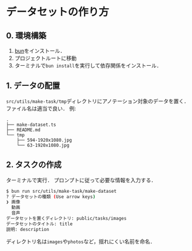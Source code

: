 # データセットの作り方

## 0. 環境構築

1. [bun](https://bun.sh/)をインストール．
2. プロジェクトルートに移動
3. ターミナルで`bun install`を実行して依存関係をインストール．

## 1. データの配置

`src/utils/make-task/tmp`ディレクトリにアノテーション対象のデータを置く．ファイル名は適当で良い．
例:

```
.
├── make-dataset.ts
├── README.md
└── tmp
    ├── 594-1920x1080.jpg
    └── 63-1920x1080.jpg

```

## 2. タスクの作成

ターミナルで実行．
プロンプトに従って必要な情報を入力する．

```bash
$ bun run src/utils/make-task/make-dataset
? データセットの種類 (Use arrow keys)
❯ 画像
  動画
  音声
データセットを置くディレクトリ: public/tasks/images
データセットのタイトル: title
説明: description
```

ディレクトリ名は`images`や`photos`など，揺れにくい名前を命名．
